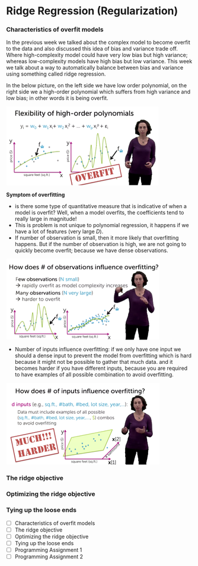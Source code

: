 # Ridge Regression (Regularization)

### Characteristics of overfit models

In the previous week we talked about the complex model to become overfit to the data and also discussed this idea of bias and variance trade off. Where high-complexity model could have very low bias but high variance; whereas low-complexity models have high bias but low variance. This week we talk about a way to automatically balance between bias and variance using something called ridge regression.

In the below picture, on the left side we have low order polynomial, on the right side we a high-order polynomial which suffers from high variance and low bias; in other words it is being overfit.

<img src="assets/overfit-01.png" style="zoom:50%"/>

**Symptom of overfitting**

* is there some type of quantitative measure that is indicative of when a model is overfit? Well, when a model overfits, the coefficients tend to really large in magnitude!
* This is problem is not unique to polynomial regression, it happens if we have a lot of features (very large $D$).
* If number of observation is small, then it more likely that overfitting happens. But if the number of observation is high, we are not going to quickly become overfit; because we have dense observations.

<img src="assets/overfit-02.png" style="zoom:50%"/>

* Number of inputs influence overfitting: if we only have one input we should a dense input to prevent the model from overfitting which is hard because it might not be possible to gather that much data. and it becomes harder if you have different inputs, because you are required to have examples of all possible combination to avoid overfitting.

<img src="assets/overfit-03.png" style="zoom:50%"/>

### The ridge objective

### Optimizing the ridge objective

### Tying up the loose ends



- [ ] Characteristics of overfit models
- [ ] The ridge objective
- [ ] Optimizing the ridge objective
- [ ] Tying up the loose ends
- [ ] Programming Assignment 1
- [ ] Programming Assignment 2
